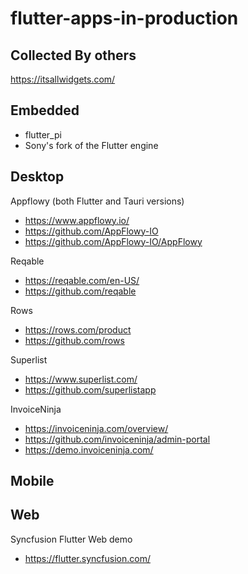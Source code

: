 # flutter-apps-in-production

## Collected By others
https://itsallwidgets.com/

## Embedded
- flutter_pi
- Sony's fork of the Flutter engine

## Desktop
Appflowy (both Flutter and Tauri versions)
- https://www.appflowy.io/
- https://github.com/AppFlowy-IO
- https://github.com/AppFlowy-IO/AppFlowy

Reqable
- https://reqable.com/en-US/
- https://github.com/reqable

Rows
- https://rows.com/product
- https://github.com/rows

Superlist
- https://www.superlist.com/
- https://github.com/superlistapp

InvoiceNinja
- https://invoiceninja.com/overview/
- https://github.com/invoiceninja/admin-portal
- https://demo.invoiceninja.com/

## Mobile

## Web
Syncfusion Flutter Web demo
- https://flutter.syncfusion.com/


